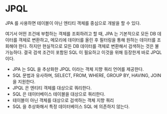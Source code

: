 # JPQL

JPA 를 사용하면 테이블이 아닌 엔티티 객체를 중심으로 개발을 할 수 있다.

여기서 어떤 조건에 부합하는 객체를 조회하려고 할 때, JPA 는 기본적으로 모든 DB 데이터를 객체로 변환하고, 메모리에 데이터를 올린 후 필터링을 통해
원하는 데이터를 조회해야 한다.
하지만 현실적으로 모든 DB 데이터를 객체로 변환해서 검색하는 것은 불가능하다. 결국 검색 조건이 포함된 SQL 이 필요하고 이것을 위해 등장한게 바로 JPQL 이다.

- JPA 는 SQL 을 추상화한  JPQL 이라는 객체 지향 쿼리 언어를 제공한다.
- SQL 문법과 유사하며, SELECT, FROM, WHERE, GROUP BY, HAVING, JOIN 을 지원한다.
- JPQL 은 엔티티 객체를 대상으로 쿼리한다.
- SQL 은 데이터베이스 테이블을 대상으로 쿼리한다.
- 테이블이 아닌 객체를 대상으로 검색하는 객체 지향 쿼리
- SQL 을 추상화해서 특정 데이터베이스 SQL 에 의존하지 않는다.
